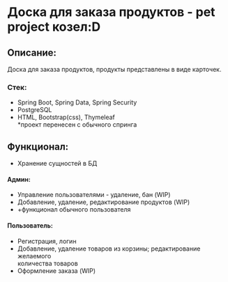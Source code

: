 # Доска для заказа продуктов - pet project козел:D
## Описание:
Доска для заказа продуктов, продукты представлены в виде карточек.
### Стек:
- Spring Boot, Spring Data, Spring Security
- PostgreSQL
- HTML, Bootstrap(css), Thymeleaf  
*проект перенесен с обычного спринга
## Функционал:
- Хранение сущностей в БД
#### Админ:  
- Управление пользователями - удаление, бан (WIP)
- Добавление, удаление, редактирование продуктов (WIP)
- +функционал обычного пользователя

#### Пользователь:  
- Регистрация, логин
- Добавление, удаление товаров из корзины; редактирование желаемого  
количества товаров  
- Оформление заказа (WIP)
